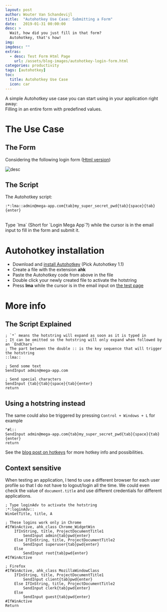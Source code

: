 ```yaml
---
layout: post
author: Wouter Van Schandevijl
title:  "Autohotkey Use Case: Submitting a Form"
date:   2019-01-31 00:00:00
desc: >
  Wait, how did you just fill in that form?
  Autohotkey, that's how!
img: 
imgdesc: ""
extras:
  - desc: Test Form Html Page
    url: /assets/blog-images/autohotkey-login-form.html
categories: productivity
tags: [autohotkey]
toc:
  title: Autohotkey Use Case 
  icon: car
---
```


A simple Autohotkey use case you can start using in your application right away:  
Filling in an entire form with predefined values.

<!--more-->

# The Use Case

## The Form

Considering the following login form
([Html version](/assets/blog-images/autohotkey-login-form.html))

![desc](/assets/blog-images/autohotkey-login-form.png)



## The Script

The Autohotkey script:

```autohotkey
:*:lma::admin@mega-app.com{tab}my_super_secret_pwd{tab}{space}{tab}{enter}
```

<br>
Type `lma` (Short for `Login Mega App`?) while the cursor is in the email input
to fill in the form and submit it.



# Autohotkey installation

- Download and [install Autohotkey](https://www.autohotkey.com/download) (Pick Autohotkey 1.1)
- Create a file with the extension **ahk**
- Paste the Autohotkey code from above in the file
- Double click your newly created file to activate the hotstring
- Press **lma** while the cursor is in the email input on [the test page](/assets/blog-images/autohotkey-login-form.html)


# More info

## The Script Explained

<!-- TODO: put link here after writing Autohotkey - Hotstrings tutorial -->

```autohotkey
; `*` means the hotstring will expand as soon as it is typed in
; It can be omitted so the hotstring will only expand when followed by an `EndChars`
; The part between the double :: is the key sequence that will trigger the hotstring
::lma::

; Send some text
SendInput admin@mega-app.com

; Send special characters
SendInput {tab}{tab}{space}{tab}{enter}
return
```


## Using a hotstring instead

The same could also be triggered by pressing `Control + Windows + L` for example

```
^#l::
SendInput admin@mega-app.com{tab}my_super_secret_pwd{tab}{space}{tab}{enter}
return
```

See the [blog post on hotkeys](/blog/productivity/autohotkey-hotkeys/) for more hotkey info and possibilities.


## Context sensitive

When testing an application, I tend to use a different browser for each user profile so that I do
not have to logout/login all the time. We could even check the value of `document.title` and use different
credentials for different applications.

```autohotkey
; Type loginAdv to activate the hotstring
:*:loginAdv::
WinGetTitle, title, A

; These logins work only in Chrome
#IfWinActive, ahk_class Chrome_WidgetWin
    IfInString, title, ProjectDocumentTitle1
        SendInput admin{tab}pwd{enter}
    Else IfInString, title, ProjectDocumentTitle2
        SendInput superuser{tab}pwd{enter}
    Else
        SendInput root{tab}pwd{enter}
#IfWinActive

; Firefox
#IfWinActive, ahk_class MozillaWindowClass
    IfInString, title, ProjectDocumentTitle1
        SendInput client{tab}pwd{enter}
    Else IfInString, title, ProjectDocumentTitle2
        SendInput clerk{tab}pwd{enter}
    Else
        SendInput guest{tab}pwd{enter}
#IfWinActive
Return
```
